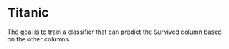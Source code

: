 # Titanic
The goal is to train a classifier that can predict the Survived column based on the other columns.
